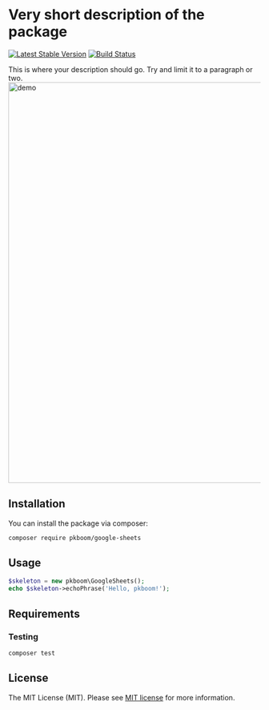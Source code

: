 # Very short description of the package

[![Latest Stable Version](https://poser.pugx.org/pkboom/google-sheets/v/stable)](https://packagist.org/packages/pkboom/google-sheets)
[![Build Status](https://travis-ci.com/pkboom/google-sheets.svg?branch=master)](https://travis-ci.com/pkboom/google-sheets)

This is where your description should go. Try and limit it to a paragraph or two.
<img src="/images/demo.png" width="800"  title="demo">

## Installation

You can install the package via composer:

```bash
composer require pkboom/google-sheets
```

## Usage

```php
$skeleton = new pkboom\GoogleSheets();
echo $skeleton->echoPhrase('Hello, pkboom!');
```

## Requirements

### Testing

```bash
composer test
```

## License

The MIT License (MIT). Please see [MIT license](http://opensource.org/licenses/MIT) for more information.
